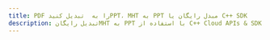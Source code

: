 ---title: PDF را به  تبدیل کنیدPPT، MHT به PPT مبدل رایگان یا C++ SDKdescription: تبدیل رایگانMHT به PPT با استفاده از C++ Cloud APIs & SDK همچنین اسناد PDF را در Cloud ایجاد، ویرایش و رندر کنید.---
